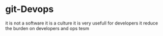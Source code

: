 # git-Devops
it is not a software 
it is a culture
it is very usefull for developers
it reduce the burden on developers and ops tesm
